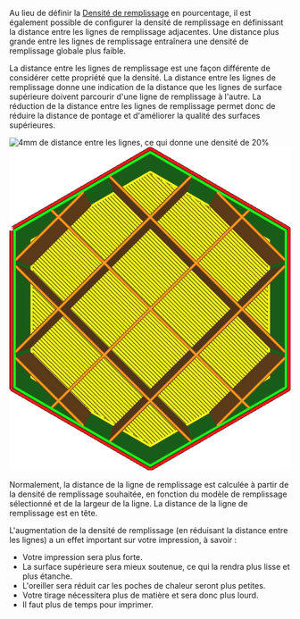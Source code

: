 Au lieu de définir la [Densité de remplissage](infill_sparse_density.md) en pourcentage, il est également possible de configurer la densité de remplissage en définissant la distance entre les lignes de remplissage adjacentes. Une distance plus grande entre les lignes de remplissage entraînera une densité de remplissage globale plus faible.

La distance entre les lignes de remplissage est une façon différente de considérer cette propriété que la densité. La distance entre les lignes de remplissage donne une indication de la distance que les lignes de surface supérieure doivent parcourir d'une ligne de remplissage à l'autre. La réduction de la distance entre les lignes de remplissage permet donc de réduire la distance de pontage et d'améliorer la qualité des surfaces supérieures.

![4mm de distance entre les lignes, ce qui donne une densité de 20%](../../../articles/images/infill_sparse_density_high.png)
![8mm de distance entre les lignes, ce qui donne une densité de 10%](../../../articles/images/infill_sparse_density_low.png)

Normalement, la distance de la ligne de remplissage est calculée à partir de la densité de remplissage souhaitée, en fonction du modèle de remplissage sélectionné et de la largeur de la ligne. La distance de la ligne de remplissage est en tête.

L'augmentation de la densité de remplissage (en réduisant la distance entre les lignes) a un effet important sur votre impression, à savoir :
* Votre impression sera plus forte.
* La surface supérieure sera mieux soutenue, ce qui la rendra plus lisse et plus étanche.
* L'oreiller sera réduit car les poches de chaleur seront plus petites.
* Votre tirage nécessitera plus de matière et sera donc plus lourd.
* Il faut plus de temps pour imprimer.
